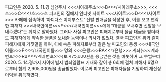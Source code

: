 피고인은 2020. 5. 11.경 남양주시 <<<시아래주소>>>B<<</시아래주소>>>, <<<호>>>C<<</호>>>호 피고인의 집에서 인터넷 사이트 <<<사이트>>>D<<</사이트>>> 카페에 접속하여 ‘아디다스 이지부스트' 신발 판매글을 작성한 후, 이를 보고 연락한 피해자 <<<내국인이름>>>E<<</내국인이름>>>에게 "대금을 보내주면 신발을 보내주겠다"는 취지로 말하였다.
그러나 사실 피고인은 피해자로부터 물품 대금을 받더라도 피해자에게 약속한 물품을 보내줄 능력이나 의사가 없었다.
결국 피고인은 위와 같이 피해자에게 거짓말을 하여, 이에 속은 피해자로부터 같은 날 피고인의 동생 <<<내국인이름>>>F<<</내국인이름>>> 명의 <<<은행>>>RA<<</은행>>> 계좌(<<<계좌번호>>>RB<<</계좌번호>>>)로 475,000원을 송금받은 것을 비롯하여 그 무렵부터 2020. 5. 14.경까지 사이에 별지 범죄일람표 기재와 같이 총 6회에 걸쳐 피해자 6명으로부터 합계 2,905,000원을 송금받았다.
이로써 피고인은 피해자들을 기망하여 재산상 이익을 취득하였다.
